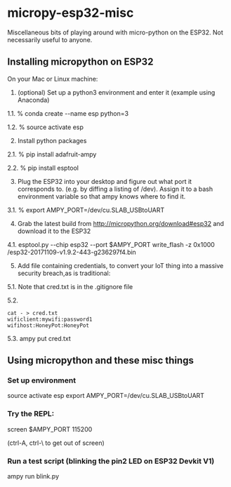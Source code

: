 # micropy-esp32-misc
Miscellaneous bits of playing around with micro-python on the ESP32.  Not necessarily useful to anyone.


## Installing micropython on ESP32

On your Mac or Linux machine:

1. (optional) Set up a python3 environment and enter it  (example using Anaconda)

1.1. % conda create --name esp python=3

1.2. % source activate esp

2. Install python packages

2.1. % pip install adafruit-ampy

2.2. % pip install esptool

3. Plug the ESP32 into your desktop and figure out what port it corresponds to.  (e.g. by diffing a listing of /dev).  Assign it to a bash environment variable so that ampy knows where to find it.

3.1. % export AMPY_PORT=/dev/cu.SLAB_USBtoUART

4. Grab the latest build from http://micropython.org/download#esp32 and download it to the ESP32

4.1. esptool.py --chip esp32 --port $AMPY_PORT write_flash -z 0x1000 <where you download stuff>/esp32-20171109-v1.9.2-443-g236297f4.bin

5. Add file containing credentials, to convert your IoT thing into a massive security breach,as is traditional:

5.1. Note that cred.txt is in the .gitignore file

5.2. 
```
cat - > cred.txt
wificlient:mywifi:password1
wifihost:HoneyPot:HoneyPot
```

5.3. ampy put cred.txt


## Using micropython and these misc things

### Set up environment

source activate esp
export AMPY_PORT=/dev/cu.SLAB_USBtoUART

### Try the REPL:

screen $AMPY_PORT 115200
>>>
(ctrl-A, ctrl-\ to get out of screen)

### Run a test script (blinking the pin2 LED on ESP32 Devkit V1)

ampy run blink.py

